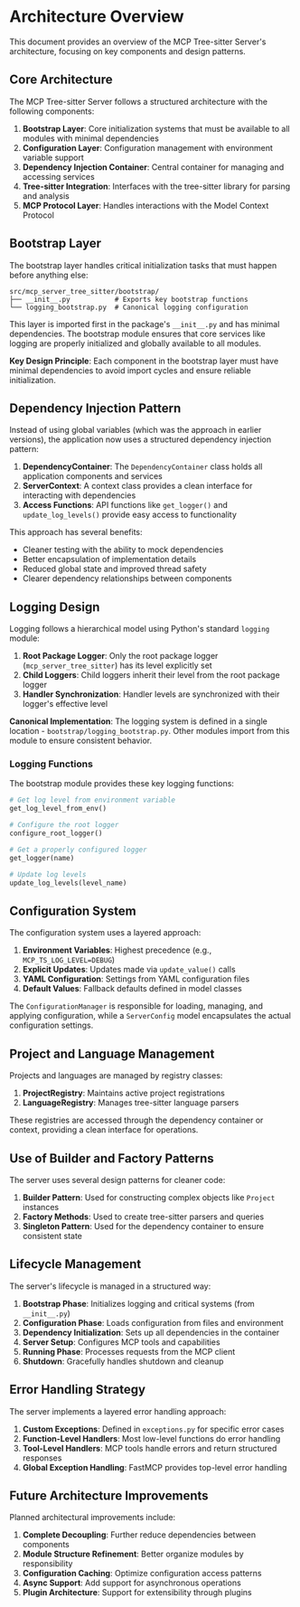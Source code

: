 # Architecture Overview

This document provides an overview of the MCP Tree-sitter Server's architecture, focusing on key components and design patterns.

## Core Architecture

The MCP Tree-sitter Server follows a structured architecture with the following components:

1. **Bootstrap Layer**: Core initialization systems that must be available to all modules with minimal dependencies
2. **Configuration Layer**: Configuration management with environment variable support
3. **Dependency Injection Container**: Central container for managing and accessing services
4. **Tree-sitter Integration**: Interfaces with the tree-sitter library for parsing and analysis
5. **MCP Protocol Layer**: Handles interactions with the Model Context Protocol

## Bootstrap Layer

The bootstrap layer handles critical initialization tasks that must happen before anything else:

```
src/mcp_server_tree_sitter/bootstrap/
├── __init__.py           # Exports key bootstrap functions
└── logging_bootstrap.py  # Canonical logging configuration
```

This layer is imported first in the package's `__init__.py` and has minimal dependencies. The bootstrap module ensures that core services like logging are properly initialized and globally available to all modules.

**Key Design Principle**: Each component in the bootstrap layer must have minimal dependencies to avoid import cycles and ensure reliable initialization.

## Dependency Injection Pattern

Instead of using global variables (which was the approach in earlier versions), the application now uses a structured dependency injection pattern:

1. **DependencyContainer**: The `DependencyContainer` class holds all application components and services
2. **ServerContext**: A context class provides a clean interface for interacting with dependencies
3. **Access Functions**: API functions like `get_logger()` and `update_log_levels()` provide easy access to functionality

This approach has several benefits:
- Cleaner testing with the ability to mock dependencies
- Better encapsulation of implementation details
- Reduced global state and improved thread safety
- Clearer dependency relationships between components

## Logging Design

Logging follows a hierarchical model using Python's standard `logging` module:

1. **Root Package Logger**: Only the root package logger (`mcp_server_tree_sitter`) has its level explicitly set
2. **Child Loggers**: Child loggers inherit their level from the root package logger
3. **Handler Synchronization**: Handler levels are synchronized with their logger's effective level

**Canonical Implementation**: The logging system is defined in a single location - `bootstrap/logging_bootstrap.py`. Other modules import from this module to ensure consistent behavior.

### Logging Functions

The bootstrap module provides these key logging functions:

```python
# Get log level from environment variable
get_log_level_from_env()

# Configure the root logger
configure_root_logger()

# Get a properly configured logger
get_logger(name)

# Update log levels
update_log_levels(level_name)
```

## Configuration System

The configuration system uses a layered approach:

1. **Environment Variables**: Highest precedence (e.g., `MCP_TS_LOG_LEVEL=DEBUG`)
2. **Explicit Updates**: Updates made via `update_value()` calls
3. **YAML Configuration**: Settings from YAML configuration files
4. **Default Values**: Fallback defaults defined in model classes

The `ConfigurationManager` is responsible for loading, managing, and applying configuration, while a `ServerConfig` model encapsulates the actual configuration settings.

## Project and Language Management

Projects and languages are managed by registry classes:

1. **ProjectRegistry**: Maintains active project registrations
2. **LanguageRegistry**: Manages tree-sitter language parsers

These registries are accessed through the dependency container or context, providing a clean interface for operations.

## Use of Builder and Factory Patterns

The server uses several design patterns for cleaner code:

1. **Builder Pattern**: Used for constructing complex objects like `Project` instances
2. **Factory Methods**: Used to create tree-sitter parsers and queries
3. **Singleton Pattern**: Used for the dependency container to ensure consistent state

## Lifecycle Management

The server's lifecycle is managed in a structured way:

1. **Bootstrap Phase**: Initializes logging and critical systems (from `__init__.py`)
2. **Configuration Phase**: Loads configuration from files and environment
3. **Dependency Initialization**: Sets up all dependencies in the container
4. **Server Setup**: Configures MCP tools and capabilities
5. **Running Phase**: Processes requests from the MCP client
6. **Shutdown**: Gracefully handles shutdown and cleanup

## Error Handling Strategy

The server implements a layered error handling approach:

1. **Custom Exceptions**: Defined in `exceptions.py` for specific error cases
2. **Function-Level Handlers**: Most low-level functions do error handling
3. **Tool-Level Handlers**: MCP tools handle errors and return structured responses
4. **Global Exception Handling**: FastMCP provides top-level error handling

## Future Architecture Improvements

Planned architectural improvements include:

1. **Complete Decoupling**: Further reduce dependencies between components
2. **Module Structure Refinement**: Better organize modules by responsibility
3. **Configuration Caching**: Optimize configuration access patterns
4. **Async Support**: Add support for asynchronous operations
5. **Plugin Architecture**: Support for extensibility through plugins
